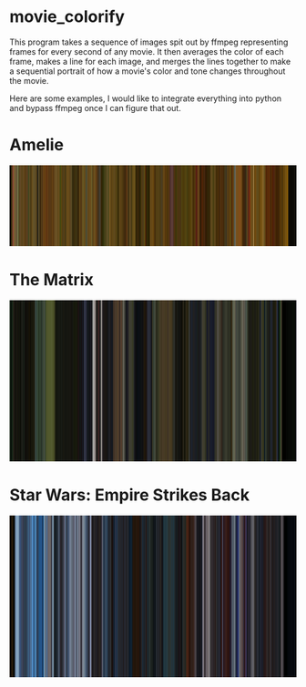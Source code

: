 # movie_colorify
This program takes a sequence of images spit out by ffmpeg representing frames for every second of any movie. 
It then averages the color of each frame, makes a line for each image, and merges the lines together to make a sequential portrait
of how a movie's color and tone changes throughout the movie. 

Here are some examples, I would like to integrate everything into python and bypass ffmpeg once I can figure that out. 

# Amelie
![Alt Test](https://github.com/claytonblythe/movie_colorify/blob/master/Amelie_finished_image_resized_3840%2C1080.jpg)


# The Matrix
![Alt Test](https://github.com/claytonblythe/movie_colorify/blob/master/Matrix_finished_image_resized_1920%2C1080.jpg)


# Star Wars: Empire Strikes Back
![Alt Test](https://github.com/claytonblythe/movie_colorify/blob/master/Star%20Wars%20Empire%20Strikes%20Back_finished_image_resized_1920%2C1080.jpg)

